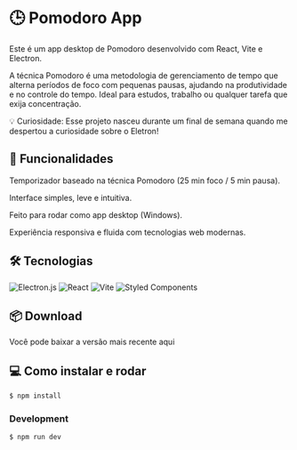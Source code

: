 # 🕒 Pomodoro App
Este é um app desktop de Pomodoro desenvolvido com React, Vite e Electron.

A técnica Pomodoro é uma metodologia de gerenciamento de tempo que alterna períodos de foco com pequenas pausas, ajudando na produtividade e no controle do tempo. Ideal para estudos, trabalho ou qualquer tarefa que exija concentração.

💡 Curiosidade: Esse projeto nasceu durante um final de semana quando me despertou a curiosidade sobre o Eletron!

## 🚀 Funcionalidades
Temporizador baseado na técnica Pomodoro (25 min foco / 5 min pausa).

Interface simples, leve e intuitiva.

Feito para rodar como app desktop (Windows).

Experiência responsiva e fluida com tecnologias web modernas.

## 🛠️ Tecnologias
![Electron.js](https://img.shields.io/badge/Electron-191970?style=for-the-badge&logo=Electron&logoColor=white)
![React](https://img.shields.io/badge/react-%2320232a.svg?style=for-the-badge&logo=react&logoColor=%2361DAFB)
![Vite](https://img.shields.io/badge/vite-%23646CFF.svg?style=for-the-badge&logo=vite&logoColor=white)
![Styled Components](https://img.shields.io/badge/styled--components-DB7093?style=for-the-badge&logo=styled-components&logoColor=white)

## 📦 Download
Você pode baixar a versão mais recente aqui

## 💻 Como instalar e rodar
```bash
$ npm install
```
### Development

```bash
$ npm run dev
```


